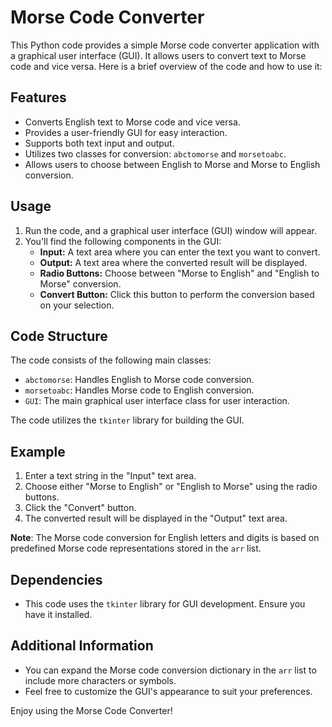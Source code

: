 # Morse Code Converter

This Python code provides a simple Morse code converter application with a graphical user interface (GUI). It allows users to convert text to Morse code and vice versa. Here is a brief overview of the code and how to use it:

## Features

- Converts English text to Morse code and vice versa.
- Provides a user-friendly GUI for easy interaction.
- Supports both text input and output.
- Utilizes two classes for conversion: `abctomorse` and `morsetoabc`.
- Allows users to choose between English to Morse and Morse to English conversion.

## Usage

1. Run the code, and a graphical user interface (GUI) window will appear.
2. You'll find the following components in the GUI:
   - **Input:** A text area where you can enter the text you want to convert.
   - **Output:** A text area where the converted result will be displayed.
   - **Radio Buttons:** Choose between "Morse to English" and "English to Morse" conversion.
   - **Convert Button:** Click this button to perform the conversion based on your selection.

## Code Structure

The code consists of the following main classes:

- `abctomorse`: Handles English to Morse code conversion.
- `morsetoabc`: Handles Morse code to English conversion.
- `GUI`: The main graphical user interface class for user interaction.

The code utilizes the `tkinter` library for building the GUI.

## Example

1. Enter a text string in the "Input" text area.
2. Choose either "Morse to English" or "English to Morse" using the radio buttons.
3. Click the "Convert" button.
4. The converted result will be displayed in the "Output" text area.

**Note**: The Morse code conversion for English letters and digits is based on predefined Morse code representations stored in the `arr` list.

## Dependencies

- This code uses the `tkinter` library for GUI development. Ensure you have it installed.

## Additional Information

- You can expand the Morse code conversion dictionary in the `arr` list to include more characters or symbols.
- Feel free to customize the GUI's appearance to suit your preferences.

Enjoy using the Morse Code Converter!

